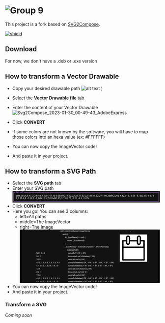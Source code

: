 # ![Group 9](https://user-images.githubusercontent.com/13178261/215382725-6b68fd1b-20c6-46f7-89f8-7bb3d811d739.png)
This project is a fork based on [SVG2Compose](https://github.com/DenisMondon/Svg2Compose/releases).

[![shield](https://img.shields.io/badge/figma-project-red)](https://www.figma.com/community/file/1201356198073143341)

## Download
For now, we don't have a .deb or .exe version

## How to transform a Vector Drawable

- Copy your desired drawable path
![alt text](https://user-images.githubusercontent.com/13178261/215383474-a14864c6-18f1-4182-9930-88f5bbc95932.png)
)

- Select the **Vector Drawable file** tab
- Enter the content of your Vector Drawable
![Svg2Compose_2023-01-30_00-49-43_AdobeExpress](https://user-images.githubusercontent.com/13178261/215384248-bebb080d-5f25-4c83-96b1-1b0c504e9f25.gif)

- Click **CONVERT**
- If some colors are not known by the software, you will have to map those colors into an hexa value (ex: #FFFFFF)
- You can now copy the ImageVector code!
- And paste it in your project.



## How to transform a SVG Path

- Select the **SVG path** tab
- Enter your SVG path
![alt text](https://github.com/DenisMondon/Svg2Compose/blob/master/images/svg_path_textfield.png)
- Click **CONVERT**
- Here you go! You can see 3 columns:
  - left=All paths
  - middle=The ImageVector
  - right=The Image
![alt text](https://github.com/DenisMondon/Svg2Compose/blob/master/images/three_columns.png)
- You can now copy the ImageVector code!
- And paste it in your project.

### Transform a SVG
*Coming soon*
